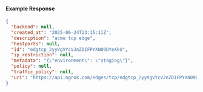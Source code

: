 <!-- Code generated for API Clients. DO NOT EDIT. -->

#### Example Response

```json
{
  "backend": null,
  "created_at": "2025-06-24T23:15:11Z",
  "description": "acme tcp edge",
  "hostports": null,
  "id": "edgtcp_2yyVgVYcVJnZDIFPYXN09DYeXkU",
  "ip_restriction": null,
  "metadata": "{\"environment\": \"staging\"}",
  "policy": null,
  "traffic_policy": null,
  "uri": "https://api.ngrok.com/edges/tcp/edgtcp_2yyVgVYcVJnZDIFPYXN09DYeXkU"
}
```
